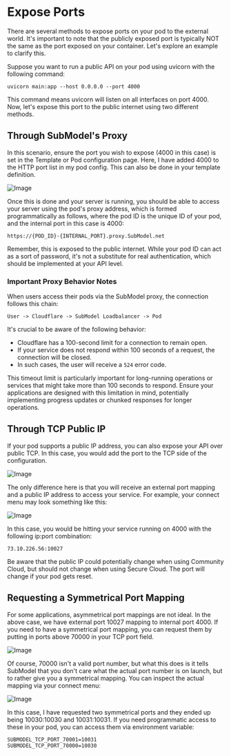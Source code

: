 # Expose Ports

There are several methods to expose ports on your pod to the external world. It's important to note that the publicly exposed port is typically NOT the same as the port exposed on your container. Let's explore an example to clarify this.

Suppose you want to run a public API on your pod using uvicorn with the following command:

```text
uvicorn main:app --host 0.0.0.0 --port 4000
```

This command means uvicorn will listen on all interfaces on port 4000. Now, let's expose this port to the public internet using two different methods.

## Through SubModel's Proxy

In this scenario, ensure the port you wish to expose (4000 in this case) is set in the Template or Pod configuration page. Here, I have added 4000 to the HTTP port list in my pod config. This can also be done in your template definition.

![Image](/assets/images/1386a3c-image-00ce91cf90cd62e743f1382d8d722b0a.png)

Once this is done and your server is running, you should be able to access your server using the pod's proxy address, which is formed programmatically as follows, where the pod ID is the unique ID of your pod, and the internal port in this case is 4000:

```text
https://{POD_ID}-{INTERNAL_PORT}.proxy.SubModel.net
```

Remember, this is exposed to the public internet. While your pod ID can act as a sort of password, it's not a substitute for real authentication, which should be implemented at your API level.

### Important Proxy Behavior Notes

When users access their pods via the SubModel proxy, the connection follows this chain:

```text
User -> Cloudflare -> SubModel Loadbalancer -> Pod
```

It's crucial to be aware of the following behavior:

- Cloudflare has a 100-second limit for a connection to remain open.
- If your service does not respond within 100 seconds of a request, the connection will be closed.
- In such cases, the user will receive a `524` error code.

This timeout limit is particularly important for long-running operations or services that might take more than 100 seconds to respond. Ensure your applications are designed with this limitation in mind, potentially implementing progress updates or chunked responses for longer operations.

## Through TCP Public IP

If your pod supports a public IP address, you can also expose your API over public TCP. In this case, you would add the port to the TCP side of the configuration.

![Image](/assets/images/49ebb9a-image-e69eedd0c7d53775006fdc73b0dcaabc.png)

The only difference here is that you will receive an external port mapping and a public IP address to access your service. For example, your connect menu may look something like this:

![Image](/assets/images/5e76c21-image-e7c348174fb6dd2ac5846743a696481a.png)

In this case, you would be hitting your service running on 4000 with the following ip:port combination:

```text
73.10.226.56:10027
```

Be aware that the public IP could potentially change when using Community Cloud, but should not change when using Secure Cloud. The port will change if your pod gets reset.

## Requesting a Symmetrical Port Mapping

For some applications, asymmetrical port mappings are not ideal. In the above case, we have external port 10027 mapping to internal port 4000. If you need to have a symmetrical port mapping, you can request them by putting in ports above 70000 in your TCP port field.

![Image](/assets/images/23c4178-image-4dc70800a254094973ca20d2132112f3.png)

Of course, 70000 isn't a valid port number, but what this does is it tells SubModel that you don't care what the actual port number is on launch, but to rather give you a symmetrical mapping. You can inspect the actual mapping via your connect menu:

![Image](/assets/images/92e4f90-image-ce4e1e6f45d585a6ecc5f03583a23ab2.png)

In this case, I have requested two symmetrical ports and they ended up being 10030:10030 and 10031:10031. If you need programmatic access to these in your pod, you can access them via environment variable:

```text
SUBMODEL_TCP_PORT_70001=10031
SUBMODEL_TCP_PORT_70000=10030
```